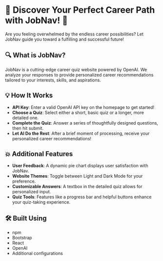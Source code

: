 # 🚀 Discover Your Perfect Career Path with JobNav! 🌟

Are you feeling overwhelmed by the endless career possibilities? Let JobNav guide you toward a fulfilling and successful future!

## 🔍 What is JobNav?

JobNav is a cutting-edge career quiz website powered by OpenAI. We analyze your responses to provide personalized career recommendations tailored to your interests, skills, and aspirations.

## 💡 How It Works

- **API Key**: Enter a valid OpenAI API key on the homepage to get started!
- **Choose a Quiz**: Select either a short, basic quiz or a longer, more detailed one.
- **Complete the Quiz**: Answer a series of thoughtfully designed questions, then hit submit.
- **Let AI Do the Rest**: After a brief moment of processing, receive your personalized career recommendations!

## 💥 Additional Features

- **User Feedback**: A dynamic pie chart displays user satisfaction with JobNav.
- **Website Themes**: Toggle between Light and Dark Mode for your preference.
- **Customizable Answers**: A textbox in the detailed quiz allows for personalized input.
- **Quiz Tools**: Features like a progress bar and helpful buttons enhance your quiz-taking experience.

## 🛠️ Built Using

- npm
- Bootstrap
- React
- OpenAI
- Additional configurations
